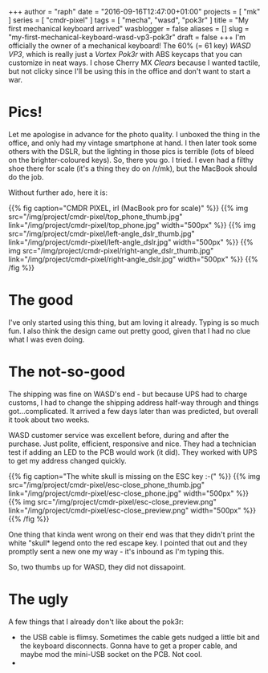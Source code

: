 +++
author = "raph"
date = "2016-09-16T12:47:00+01:00"
projects = [ "mk" ]
series = [ "cmdr-pixel" ]
tags = [ "mecha", "wasd", "pok3r" ]
title = "My first mechanical keyboard arrived"
wasblogger = false
aliases = []
slug = "my-first-mechanical-keyboard-wasd-vp3-pok3r"
draft = false
+++
I'm officially the owner of a mechanical keyboard! The 60% (= 61 key) *WASD VP3*, which is really just a *Vortex Pok3r* with ABS keycaps that you can customize in neat ways. I chose Cherry MX *Clears* because I wanted tactile, but not clicky since I'll be using this in the office and don't want to start a war.

# Pics!
Let me apologise in advance for the photo quality. I unboxed the thing in the office, and only had my vintage smartphone at hand. I then later took some others with the DSLR, but the lighting in those pics is terrible (lots of bleed on the brighter-coloured keys). So, there you go. I tried. I even had a filthy shoe there for scale (it's a thing they do on /r/mk), but the MacBook should do the job.

Without further ado, here it is:

{{% fig caption="CMDR PIXEL, irl (MacBook pro for scale)" %}}
{{% img src="/img/project/cmdr-pixel/top_phone_thumb.jpg" link="/img/project/cmdr-pixel/top_phone.jpg" width="500px" %}}
{{% img src="/img/project/cmdr-pixel/left-angle_dslr_thumb.jpg" link="/img/project/cmdr-pixel/left-angle_dslr.jpg" width="500px" %}}
{{% img src="/img/project/cmdr-pixel/right-angle_dslr_thumb.jpg" link="/img/project/cmdr-pixel/right-angle_dslr.jpg" width="500px" %}}
{{% /fig %}}

# The good
I've only started using this thing, but am loving it already. Typing is so much fun. I also think the design came out pretty good, given that I had no clue what I was even doing.

# The not-so-good
The shipping was fine on WASD's end - but because UPS had to charge customs, I had to change the shipping address half-way through and things got...complicated. It arrived a few days later than was predicted, but overall it took about two weeks.

WASD customer service was excellent before, during and after the purchase. Just polite, efficient, responsive and nice. They had a technician test if adding an LED to the PCB would work (it did). They worked with UPS to get my address changed quickly.

{{% fig caption="The white skull is missing on the ESC key :-(" %}}
{{% img src="/img/project/cmdr-pixel/esc-close_phone_thumb.jpg" link="/img/project/cmdr-pixel/esc-close_phone.jpg" width="500px" %}}
{{% img src="/img/project/cmdr-pixel/esc-close_preview.png" link="/img/project/cmdr-pixel/esc-close_preview.png" width="500px" %}}
{{% /fig %}}

One thing that kinda went wrong on their end was that they didn't print the white "skull* legend onto the red escape key. I pointed that out and they promptly sent a new one my way - it's inbound as I'm typing this.

So, two thumbs up for WASD, they did not dissapoint.

# The ugly
A few things that I already don't like about the pok3r:

* the USB cable is flimsy. Sometimes the cable gets nudged a little bit and the keyboard disconnects. Gonna have to get a proper cable, and maybe mod the mini-USB socket on the PCB. Not cool.
* 
